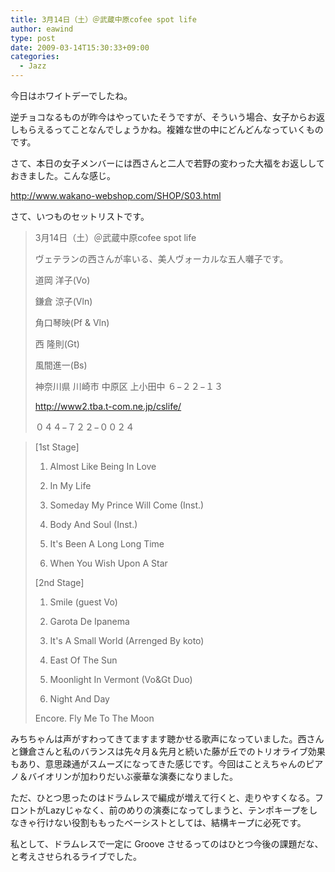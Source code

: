 ```yaml
---
title: 3月14日（土）＠武蔵中原cofee spot life
author: eawind
type: post
date: 2009-03-14T15:30:33+09:00
categories:
  - Jazz
---
```

今日はホワイトデーでしたね。

逆チョコなるものが昨今はやっていたそうですが、そういう場合、女子からお返しもらえるってことなんでしょうかね。複雑な世の中にどんどんなっていくものです。

さて、本日の女子メンバーには西さんと二人で若野の変わった大福をお返ししておきました。こんな感じ。

http://www.wakano-webshop.com/SHOP/S03.html

さて、いつものセットリストです。

> 3月14日（土）＠武蔵中原cofee spot life
>
> ヴェテランの西さんが率いる、美人ヴォーカルな五人囃子です。
>
> 道岡 洋子(Vo)
>
> 鎌倉 涼子(Vln)
>
> 角口琴映(Pf & Vln)
>
> 西 隆則(Gt)
>
> 風間進一(Bs)
>
> 神奈川県 川崎市 中原区 上小田中 ６−２２−１３
>
> http://www2.tba.t-com.ne.jp/cslife/
>
> ０４４−７２２−００２４

> [1st Stage]
>
> 1. Almost Like Being In Love
>
> 2. In My Life
>
> 3. Someday My Prince Will Come (Inst.)
>
> 4. Body And Soul (Inst.)
>
> 5. It's Been A Long Long Time
>
> 6. When You Wish Upon A Star
>
> [2nd Stage]
>
> 1. Smile (guest Vo)
>
> 2. Garota De Ipanema
>
> 3. It's A Small World (Arrenged By koto)
>
> 4. East Of The Sun
>
> 5. Moonlight In Vermont (Vo&Gt Duo)
>
> 6. Night And Day
>
> Encore. Fly Me To The Moon

みちちゃんは声がすわってきてますます聴かせる歌声になっていました。西さんと鎌倉さんと私のバランスは先々月＆先月と続いた藤が丘でのトリオライブ効果もあり、意思疎通がスムーズになってきた感じです。今回はことえちゃんのピアノ＆バイオリンが加わりだいぶ豪華な演奏になりました。

ただ、ひとつ思ったのはドラムレスで編成が増えて行くと、走りやすくなる。フロントがLazyじゃなく、前のめりの演奏になってしまうと、テンポキープをしなきゃ行けない役割ももったベーシストとしては、結構キープに必死です。

私として、ドラムレスで一定に Groove させるってのはひとつ今後の課題だな、と考えさせられるライブでした。
